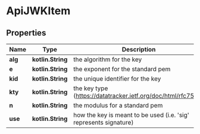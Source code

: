 
# ApiJWKItem

## Properties
Name | Type | Description | Notes
------------ | ------------- | ------------- | -------------
**alg** | **kotlin.String** | the algorithm for the key |  [optional]
**e** | **kotlin.String** | the exponent for the standard pem |  [optional]
**kid** | **kotlin.String** | the unique identifier for the key |  [optional]
**kty** | **kotlin.String** | the key type (https://datatracker.ietf.org/doc/html/rfc7518) |  [optional]
**n** | **kotlin.String** | the modulus for a standard pem |  [optional]
**use** | **kotlin.String** | how the key is meant to be used (i.e. &#39;sig&#39; represents signature) |  [optional]



